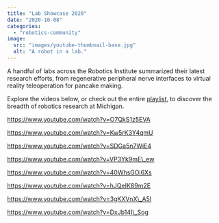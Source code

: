 ```yaml
---
title: "Lab Showcase 2020"
date: "2020-10-08"
categories: 
  - "robotics-community"
image: 
  src: "images/youtube-thumbnail-base.jpg"
  alt: "A robot in a lab."
---
```


A handful of labs across the Robotics Institute summarized their latest research efforts, from regenerative peripheral nerve interfaces to virtual reality teleoperation for pancake making.

Explore the videos below, or check out the entire [playlist](https://www.youtube.com/watch?v=O7QkS1z5EVA&list=PLdPQZLMHRjDKYcZEaiBqKoeLh27gl1nGX), to discover the breadth of robotics research at Michigan.

https://www.youtube.com/watch?v=O7QkS1z5EVA

https://www.youtube.com/watch?v=Kw5rK3Y4qmU

https://www.youtube.com/watch?v=SDGa5n7WiE4

https://www.youtube.com/watch?v=VP3Yk9mE\_ew

https://www.youtube.com/watch?v=40WhsGOi6Xs

https://www.youtube.com/watch?v=hJQeIK89m2E

https://www.youtube.com/watch?v=3gKXVnX\_A5I

https://www.youtube.com/watch?v=DxJb14I\_Sog
